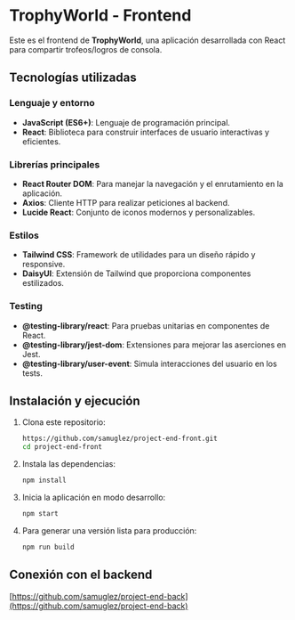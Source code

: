 # TrophyWorld - Frontend

Este es el frontend de **TrophyWorld**, una aplicación desarrollada con React para  compartir trofeos/logros de consola.

## Tecnologías utilizadas

### Lenguaje y entorno

- **JavaScript (ES6+)**: Lenguaje de programación principal.
- **React**: Biblioteca para construir interfaces de usuario interactivas y eficientes.

### Librerías principales

- **React Router DOM**: Para manejar la navegación y el enrutamiento en la aplicación.
- **Axios**: Cliente HTTP para realizar peticiones al backend.
- **Lucide React**: Conjunto de iconos modernos y personalizables.

### Estilos

- **Tailwind CSS**: Framework de utilidades para un diseño rápido y responsive.
- **DaisyUI**: Extensión de Tailwind que proporciona componentes estilizados.

### Testing

- **@testing-library/react**: Para pruebas unitarias en componentes de React.
- **@testing-library/jest-dom**: Extensiones para mejorar las aserciones en Jest.
- **@testing-library/user-event**: Simula interacciones del usuario en los tests.

## Instalación y ejecución

1. Clona este repositorio:

   ```sh
   https://github.com/samuglez/project-end-front.git
   cd project-end-front
   ```

2. Instala las dependencias:

   ```sh
   npm install
   ```

3. Inicia la aplicación en modo desarrollo:

   ```sh
   npm start
   ```

4. Para generar una versión lista para producción:

   ```sh
   npm run build
   ```

## Conexión con el backend

[https://github.com/samuglez/project-end-back](https://github.com/samuglez/project-end-back)




